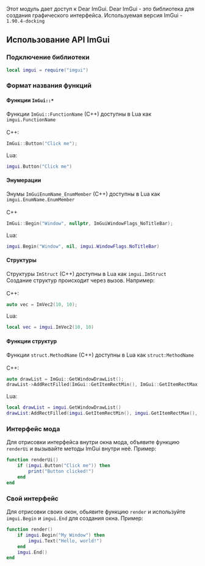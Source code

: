 Этот модуль дает доступ к Dear ImGui. Dear ImGui - это библиотека для создания графического интерфейса.
Используемая версия ImGui - `1.90.4-docking`

## Использование API ImGui

### Подключение библиотеки
```lua
local imgui = require("imgui")
```

### Формат названия функций

#### Функции `ImGui::*`
Функции `ImGui::FunctionName` (C++) доступны в Lua как `imgui.FunctionName` <br/><br/>
C++:
```c++
ImGui::Button("Click me");
```
Lua:
```lua
imgui.Button("Click me")
```

#### Энумерации
Энумы `ImGuiEnumName_EnumMember` (C++) доступны в Lua как `imgui.EnumName.EnumMember` <br/><br/>
C++
```c++
ImGui::Begin("Window", nullptr, ImGuiWindowFlags_NoTitleBar);
```
Lua:
```lua
imgui.Begin("Window", nil, imgui.WindowFlags.NoTitleBar)
```

#### Структуры
Структуры `ImStruct` (C++) доступны в Lua как `imgui.ImStruct` <br/>
Создание структур происходит через вызов. Например:<br/><br/>
C++:
```c++
auto vec = ImVec2(10, 10);
```
Lua:
```lua
local vec = imgui.ImVec2(10, 10)
```

#### Функции структур
Функции `struct.MethodName` (C++) доступны в Lua как `struct:MethodName` <br/><br/>
C++:
```c++
auto drawList = ImGui::GetWindowDrawList();
drawList->AddRectFilled(ImGui::GetItemRectMin(), ImGui::GetItemRectMax(), 0xFFFFFFFF);
```
Lua:
```lua
local drawList = imgui.GetWindowDrawList()
drawList:AddRectFilled(imgui.GetItemRectMin(), imgui.GetItemRectMax(), 0xFFFFFFFF);
```

### Интерфейс мода

Для отрисовки интерфейса внутри окна мода, объявите функцию `renderUi` и вызывайте методы ImGui внутри неё. Пример:
```lua
function renderUi()
    if (imgui.Button("Click me")) then
        print("Button clicked!")
    end
end
```

### Свой интерфейс

Для отрисовки своих окон, обьявите функцию `render` и используйте `imgui.Begin` и `imgui.End` для создания окна. Пример:
```lua
function render()
    if imgui.Begin("My Window") then
        imgui.Text("Hello, world!")
    end
    imgui.End()
end
```
